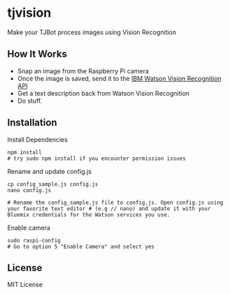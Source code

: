 # tjvision
Make your TJBot process images using Vision Recognition

## How It Works
- Snap an image from the Raspberry Pi camera
- Once the image is saved, send it to the [IBM Watson Vision Recognition API](https://www.ibm.com/watson/developercloud/visual-recognition.html)
- Get a text description back from Watson Vision Recognition
- Do stuff.

## Installation

Install Dependencies

    npm install
    # try sudo npm install if you encounter permission issues

Rename and update config.js

    cp config_sample.js config.js
    nano config.js

    # Rename the config_sample.js file to config.js. Open config.js using your favorite text editor # (e.g // nano) and update it with your Bluemix credentials for the Watson services you use.


Enable camera

    sudo raspi-config
    # Go to option 5 "Enable Camera" and select yes

## License
MIT License
